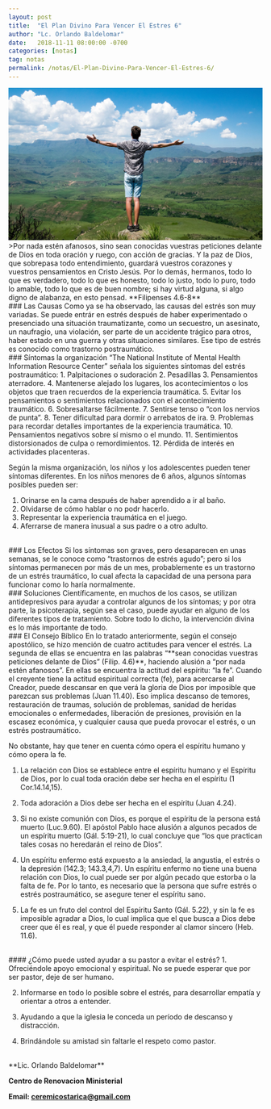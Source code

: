 ```yaml
---
layout: post
title:  "El Plan Divino Para Vencer El Estres 6"
author: "Lc. Orlando Baldelomar"
date:   2018-11-11 08:00:00 -0700
categories: [notas]
tag: notas
permalink: /notas/El-Plan-Divino-Para-Vencer-El-Estres-6/
---
```

<img src="/assets/img/stress.jpeg" class="img-fluid" alt="Responsive image">

<br>
>Por nada estén afanosos, sino sean conocidas vuestras peticiones delante de Dios en toda oración y ruego, con acción de gracias. Y la paz de Dios, que sobrepasa todo entendimiento, guardará  vuestros corazones y vuestros pensamientos en Cristo Jesús. Por lo demás, hermanos, todo lo que es verdadero, todo lo que es honesto, todo lo justo, todo lo puro, todo lo amable, todo lo que es de buen nombre; si hay virtud alguna, si algo digno de alabanza, en esto pensad.
**Filipenses 4.6-8**


<br>
### Las Causas
Como ya se ha observado, las causas del estrés son muy variadas. Se puede entrár en estrés después de haber experimentado o presenciado una situación traumatizante, como un secuestro, un asesinato, un naufragio, una violación, ser parte de un accidente trágico para otros, haber estado en una guerra y otras situaciones similares.  Ese tipo de estrés es conocido como trastorno postraumático. 

<br>
### Síntomas
la organización “The National Institute of Mental Health  Information Resource Center” señala los siguientes síntomas del estrés postraumático:
1. Palpitaciones o sudoración
2. Pesadillas
3. Pensamientos aterradore.
4. Mantenerse alejado los lugares, los acontecimientos o los objetos que traen recuerdos de la experiencia traumática.
5. Evitar los pensamientos o sentimientos relacionados con el acontecimiento traumático.
6. Sobresaltarse fácilmente.
7. Sentirse tenso o “con los nervios de punta”.
8. Tener dificultad para dormir o arrebatos de ira.
9. Problemas para recordar detalles importantes de la experiencia traumática.
10. Pensamientos negativos sobre sí mismo o el mundo.
11. Sentimientos distorsionados de culpa o remordimientos.
12. Pérdida de interés en actividades placenteras.

Según la misma organización, los niños y los adolescentes pueden tener síntomas diferentes.  En los niños menores de 6 años, algunos síntomas posibles pueden ser:

1. Orinarse en la cama después de haber  aprendido a ir al baño.
2. Olvidarse de cómo hablar o no podr hacerlo.
3. Representar la experiencia traumática en el juego.
4. Aferrarse de manera inusual a sus padre o a otro adulto.


<br>
### Los Efectos
Si los síntomas son graves, pero desaparecen en unas semanas, se le conoce como “trastornos de estrés agudo”; pero si los síntomas permanecen por más de un mes, probablemente es un trastorno de un estrés traumático, lo cual afecta la capacidad de una persona para funcionar como lo haría normalmente.


<br>
### Soluciones
Científicamente, en muchos de los casos, se utilizan antidepresivos para ayudar a controlar algunos de los síntomas; y por otra parte, la psicoterapia, según sea el caso, puede ayudar en alguno de los diferentes tipos de tratamiento.  Sobre todo lo dicho, la intervención divina es lo más importante de todo.

<br>
### El Consejo Bíblico
En lo tratado anteriormente, según el consejo apostólico, se  hizo mención de cuatro actitudes para vencer el estrés.  La segunda de ellas se encuentra en las palabras “**sean conocidas vuestras peticiones delante  de Dios” (Filip. 4.6)**, haciendo alusión a “por nada estén afanosos”.  En ellas se encuentra la actitud del espíritu: “la fe”.  Cuando el creyente  tiene la actitud espiritual correcta (fe), para acercarse al Creador, puede descansar en que verá la gloria de Dios por imposible que parezcan sus problemas  (Juan 11.40).  Eso implica descanso de temores, restauración de traumas, solución de problemas,  sanidad de heridas emocionales o enfermedades, liberación de presiones, provisión en la escasez económica, y cualquier causa que pueda provocar el estrés, o un estrés postraumático.

No obstante, hay que tener en cuenta  cómo opera el espíritu humano y cómo opera la fe.
1. La relación con Dios se establece entre el espíritu humano y el Espíritu de Dios, por lo cual toda oración debe ser hecha en el espíritu  (1 Cor.14.14,15).

2. Toda adoración a Dios debe ser hecha en el espíritu  (Juan 4.24).

3. Si no existe comunión con Dios, es porque el espíritu de la persona está muerto (Luc.9.60). El apóstol Pablo hace alusión a algunos pecados de un espíritu muerto (Gál. 5:19-21), lo cual concluye que “los que practican tales cosas no heredarán el reino de Dios”.

4. Un espíritu enfermo está expuesto a la ansiedad, la angustia, el estrés o la depresión (142.3; 143.3,4,7).  Un espíritu enfermo no tiene una buena relación con Dios, lo cual puede ser por algún pecado que estorba o la falta de fe. Por lo tanto, es necesario que la persona que sufre estrés o estrés postraumático, se asegure tener el espíritu sano.

5. La fe es un fruto del control del Espíritu Santo (Gál. 5.22), y sin la fe es imposible agradar a Dios, lo cual implica que el que busca a Dios debe creer que él es real, y que él puede responder al clamor sincero  (Heb. 11.6).



<br>
#### ¿Cómo puede usted ayudar a su pastor a evitar el estrés?
1. Ofreciéndole apoyo emocional y espiritual. No se puede esperar que por ser pastor, deje de ser humano.

2. Informarse en todo lo posible sobre el estrés, para desarrollar empatía y orientar a otros a entender.

3. Ayudando a que la iglesia le conceda un período de descanso y distracción.

4. Brindándole su amistad sin faltarle el respeto como pastor.


<br>
**Lic. Orlando Baldelomar**

**Centro de Renovacion Ministerial**

**Email: ceremicostarica@gmail.com**
